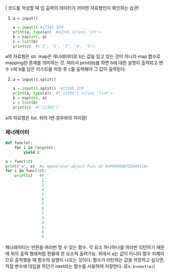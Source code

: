 | 코드를 작성할 때 입 출력의 데이터가 어떠한 자료형인지 확인하는 습관!

1. `a = input()`

    ```python
    a = input() #12345 입력
    print(a, type(a))  #12345 <class 'str'>
    b = map(str, a)
    c = list(b) 
    print(c)  #['1', '2', '3', '4', '5']
    ```
a의 자료형은 str. map은 제너레이터로 b는 값을 담고 있는 것이 아니라 map 함수로 mapping된 존재를 의미하는 것. 따라서 print(b)를 하면 b에 대한 설명이 출력되고 변수 c에 b를 담은 리스트를 저장 후 c를 출력해야 그 값이 출력된다.

2. `a = input().split()`

    ```python
    a = input().split()  #12345 입력
    print(a, type(a))  #['12345'] <class 'list'>
    b = map(str, a)
    c = list(b)
    print(c)  #['12345']
    ```
a의 자료형은 list. 위의 1번 경우와의 차이점!

### 제너레이터
```python
def func(n):
    for i in range(n):
        yield i

a = func(10)
print('a', a)  #a <generator object func at 0x000002B75D649510>
for i in func(10):
    print(i)   #0
                1
                2
                4
                5
                6
                7
                8
                2
                3
                4
                5
                6
                9
```
제너레이터는 반환을 여러번 할 수 있는 함수. 
각 요소 하나하나를 여러번 리턴하기 때문에 위의 출력 형태처럼 한줄에 한 요소씩 출력가능.
위에서 a는 값이 아니라 함수 자체이므로 출력했을 때 함수의 설명이 나오는 것이다. 
함수가 리턴하는 값을 저장하고 싶으면, 직접 변수에 대입을 하던가 next라는 함수를 사용하여 저장한다. (Ex. `k=next(a)`)